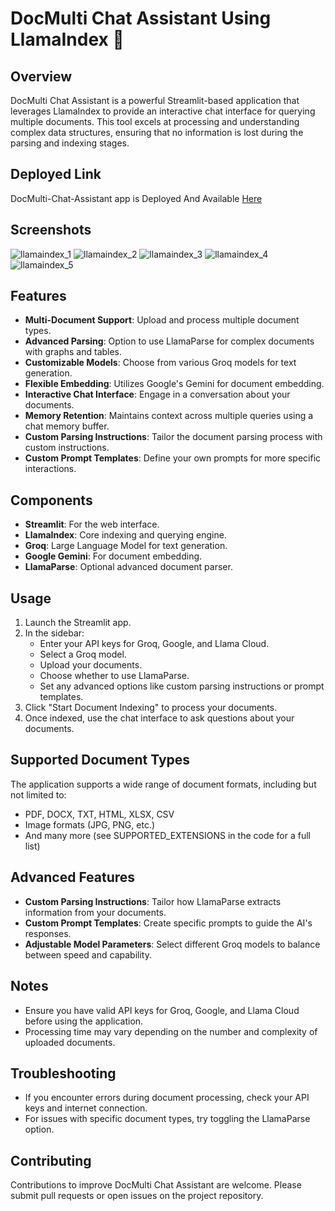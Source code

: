 # DocMulti Chat Assistant Using LlamaIndex 🦙

## Overview
DocMulti Chat Assistant is a powerful Streamlit-based application that leverages LlamaIndex to provide an interactive chat interface for querying multiple documents. This tool excels at processing and understanding complex data structures, ensuring that no information is lost during the parsing and indexing stages.


## Deployed Link
DocMulti-Chat-Assistant app is Deployed And Available [Here](https://huggingface.co/spaces/Parthiban97/DocMulti_Chat_Assistant_Using_LlamaIndex)


## Screenshots
![llamaindex_1](https://github.com/user-attachments/assets/15b00af3-e8a6-4a09-a0ab-b5bf9fe53f54)
![llamaindex_2](https://github.com/user-attachments/assets/7d8925f2-6be2-4588-a0ad-d88ec14c8dec)
![llamaindex_3](https://github.com/user-attachments/assets/595e7cd3-d99a-41c4-8a2a-66efddc9b4aa)
![llamaindex_4](https://github.com/user-attachments/assets/7224ff3e-e47a-471f-bceb-6a699f1d228c)
![llamaindex_5](https://github.com/user-attachments/assets/c1b1b728-eb23-4ebf-a92b-9712ca8bff9c)

## Features
- **Multi-Document Support**: Upload and process multiple document types.
- **Advanced Parsing**: Option to use LlamaParse for complex documents with graphs and tables.
- **Customizable Models**: Choose from various Groq models for text generation.
- **Flexible Embedding**: Utilizes Google's Gemini for document embedding.
- **Interactive Chat Interface**: Engage in a conversation about your documents.
- **Memory Retention**: Maintains context across multiple queries using a chat memory buffer.
- **Custom Parsing Instructions**: Tailor the document parsing process with custom instructions.
- **Custom Prompt Templates**: Define your own prompts for more specific interactions.

## Components
- **Streamlit**: For the web interface.
- **LlamaIndex**: Core indexing and querying engine.
- **Groq**: Large Language Model for text generation.
- **Google Gemini**: For document embedding.
- **LlamaParse**: Optional advanced document parser.

## Usage
1. Launch the Streamlit app.
2. In the sidebar:
   - Enter your API keys for Groq, Google, and Llama Cloud.
   - Select a Groq model.
   - Upload your documents.
   - Choose whether to use LlamaParse.
   - Set any advanced options like custom parsing instructions or prompt templates.
3. Click "Start Document Indexing" to process your documents.
4. Once indexed, use the chat interface to ask questions about your documents.

## Supported Document Types
The application supports a wide range of document formats, including but not limited to:
- PDF, DOCX, TXT, HTML, XLSX, CSV
- Image formats (JPG, PNG, etc.)
- And many more (see SUPPORTED_EXTENSIONS in the code for a full list)

## Advanced Features
- **Custom Parsing Instructions**: Tailor how LlamaParse extracts information from your documents.
- **Custom Prompt Templates**: Create specific prompts to guide the AI's responses.
- **Adjustable Model Parameters**: Select different Groq models to balance between speed and capability.

## Notes
- Ensure you have valid API keys for Groq, Google, and Llama Cloud before using the application.
- Processing time may vary depending on the number and complexity of uploaded documents.

## Troubleshooting
- If you encounter errors during document processing, check your API keys and internet connection.
- For issues with specific document types, try toggling the LlamaParse option.

## Contributing
Contributions to improve DocMulti Chat Assistant are welcome. Please submit pull requests or open issues on the project repository.

